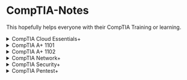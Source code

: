 # CompTIA-Notes
This hopefully helps everyone with their CompTIA Training or learning.

<details>
<summary> CompTIA Cloud Essentials+ </summary>

Content of your dropdown goes here.
- You can list items
- Format text
- Add links, images, etc. [here](docs/getting-started.md)

</details>

<details>
<summary> CompTIA A+ 1101 </summary>

![Screenshot_20240717-151838](https://github.com/user-attachments/assets/a336c42f-59c1-4046-8496-398c713eb7c8)
![Screenshot_20240717-151853](https://github.com/user-attachments/assets/89b5c729-4491-41fa-b98e-566c0f694a18)
![Screenshot_20240717-151857](https://github.com/user-attachments/assets/1449b196-7230-4784-9597-80772416d636)
![Screenshot_20240717-151901](https://github.com/user-attachments/assets/0d1b8b51-f37c-4cff-ba2f-17e118eb0a0b)
![Screenshot_20240717-151916](https://github.com/user-attachments/assets/0443fefd-d5c0-4f5f-aaab-8a3ac4809508)
![Screenshot_20240717-151923](https://github.com/user-attachments/assets/552648f4-78f2-419a-97ad-152ca4423715)
![Screenshot_20240717-151936](https://github.com/user-attachments/assets/cd77e14d-8cf2-4138-9ab4-2211937030d5)
![Screenshot_20240717-151949](https://github.com/user-attachments/assets/4d17b54c-74bf-4258-92b0-395385e4e3bb)
![Screenshot_20240717-151955](https://github.com/user-attachments/assets/ac8e4fc5-1c1a-4229-893a-0486ded92e38)
![Screenshot_20240717-152003](https://github.com/user-attachments/assets/f0307793-0cdf-4bb5-9297-5250113f4906)
![Screenshot_20240717-152003_1](https://github.com/user-attachments/assets/44490786-dbca-4682-b9c7-75f1531a2bdf)
![Screenshot_20240717-152013](https://github.com/user-attachments/assets/a22c529a-a3f0-4b29-9ce6-b4c10fe4674b)
![Screenshot_20240717-152020](https://github.com/user-attachments/assets/bdf085f0-5ee0-4ea8-ba5c-f1614cf51cba)
![Screenshot_20240717-152029](https://github.com/user-attachments/assets/9c89dedf-53b0-4edc-a389-54de3f9a376b)
![Screenshot_20240717-152037](https://github.com/user-attachments/assets/36332dbd-5da4-4dc9-8c93-8c049ea73e48)
![Screenshot_20240717-152042](https://github.com/user-attachments/assets/856f2a8e-342b-4bf3-9e11-04781c0e44c1)
![Screenshot_20240717-152047](https://github.com/user-attachments/assets/551c35f0-1194-4310-8411-14ae94f554a8)
![Screenshot_20240717-152101](https://github.com/user-attachments/assets/f30dbb53-90af-4b0e-be62-66fb987c23b6)
![Screenshot_20240717-152110](https://github.com/user-attachments/assets/3224de6e-d227-4274-bbfa-a0fb80293179)
![Screenshot_20240717-152113](https://github.com/user-attachments/assets/ee77d018-6774-4e67-bdb0-360dc69c49c5)
![Screenshot_20240717-152113_1](https://github.com/user-attachments/assets/bea940cb-c733-4b2e-be6d-a2ec085d58f6)
![Screenshot_20240717-152125](https://github.com/user-attachments/assets/c53a1fd0-b448-42ae-9c3c-c319af85342c)
![Screenshot_20240717-152138](https://github.com/user-attachments/assets/986d6f72-bbb9-49a6-aa5d-f958539e0895)
![Screenshot_20240717-152219](https://github.com/user-attachments/assets/b7e74b51-32d4-419b-aba9-a1049aea45e9)
![Screenshot_20240717-152233](https://github.com/user-attachments/assets/643cc8ed-bfb4-4331-bfee-a66fa392b426)
![Screenshot_20240717-152236](https://github.com/user-attachments/assets/ddc38cbb-aa64-4610-a332-d639ab06381c)
![Screenshot_20240717-152236_1](https://github.com/user-attachments/assets/625d2ce7-4f67-4aa2-87ef-4eb1f35bdb64)
![Screenshot_20240717-152250](https://github.com/user-attachments/assets/872fe0c6-6ad3-4688-a5b5-0ae8216f605d)
![Screenshot_20240717-152256](https://github.com/user-attachments/assets/fd2b3696-f15e-4f3d-b61b-a7b5aa23488d)
![Screenshot_20240717-152305](https://github.com/user-attachments/assets/3c5c1fef-6436-4c0e-bb21-729741317af1)
![Screenshot_20240717-152309](https://github.com/user-attachments/assets/7fed9ad6-a00c-4100-b19a-82dc38fb2baf)
![Screenshot_20240717-152309_1](https://github.com/user-attachments/assets/31bd9634-b84e-403f-b07e-0f66a7698d4c)
![Screenshot_20240717-152322](https://github.com/user-attachments/assets/f60243b5-9387-42f2-b615-f8fd0fa76d90)
![Screenshot_20240717-152327](https://github.com/user-attachments/assets/65544a89-b67c-466c-aeda-826f6a9462c6)
![Screenshot_20240717-152341](https://github.com/user-attachments/assets/8c7ceaa8-739e-4bbf-867c-7cec64e14608)
![Screenshot_20240717-152445](https://github.com/user-attachments/assets/911e45d9-0fce-4131-a649-316b9df321b8)
![Screenshot_20240717-152453](https://github.com/user-attachments/assets/434b8597-2d9f-4299-885a-bf57240279ce)
![Screenshot_20240717-152502](https://github.com/user-attachments/assets/3f0cc015-3c8f-44fe-a9a4-247242a0aafd)

</details>

<details>
<summary> CompTIA A+ 1102 </summary>

Content of your dropdown goes here.
- You can list items
- Format text
- Add links, images, etc. [here](docs/getting-started.md)

</details>

<details>
<summary> CompTIA Network+ </summary>

Content of your dropdown goes here.
- You can list items
- Format text
- Add links, images, etc. [here](docs/getting-started.md)

</details>

<details>
<summary> CompTIA Security+ </summary>

Content of your dropdown goes here.
- You can list items
- Format text
- Add links, images, etc. [here](docs/getting-started.md)

</details>

<details>
<summary> CompTIA Pentest+ </summary>

Content of your dropdown goes here.
- You can list items
- Format text
- Add links, images, etc. [here](docs/getting-started.md)

</details>
